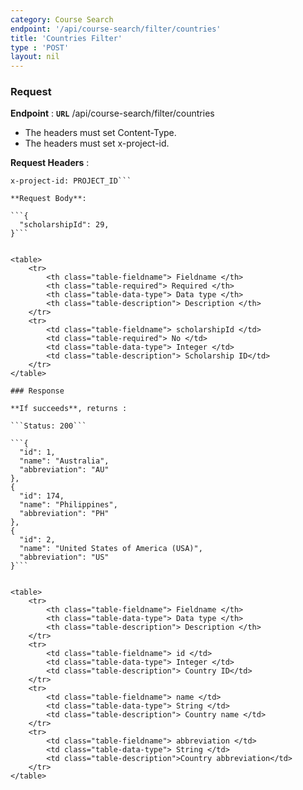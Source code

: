 ```yaml
---
category: Course Search
endpoint: '/api/course-search/filter/countries'
title: 'Countries Filter'
type : 'POST'
layout: nil
---
```


### Request

**Endpoint** : **`URL`** /api/course-search/filter/countries

* The headers must set Content-Type.
* The headers must set x-project-id.

**Request Headers** :

```Content-Type: application/json
x-project-id: PROJECT_ID```

**Request Body**: 

```{
  "scholarshipId": 29,
}```


<table>
	<tr>
		<th class="table-fieldname"> Fieldname </th>
		<th class="table-required"> Required </th>    
		<th class="table-data-type"> Data type </th>
		<th class="table-description"> Description </th>
	</tr>
	<tr>
		<td class="table-fieldname"> scholarshipId </td>
        <td class="table-required"> No </td>
		<td class="table-data-type"> Integer </td>
		<td class="table-description"> Scholarship ID</td>
	</tr> 
</table>

### Response

**If succeeds**, returns : 

```Status: 200```

```{
  "id": 1,
  "name": "Australia",
  "abbreviation": "AU"
},
{
  "id": 174,
  "name": "Philippines",
  "abbreviation": "PH"
},
{
  "id": 2,
  "name": "United States of America (USA)",
  "abbreviation": "US"
}```


<table>
	<tr>
		<th class="table-fieldname"> Fieldname </th>
		<th class="table-data-type"> Data type </th>
		<th class="table-description"> Description </th>
	</tr>
	<tr>
		<td class="table-fieldname"> id </td>
		<td class="table-data-type"> Integer </td>
		<td class="table-description"> Country ID</td>
	</tr>  
	<tr>
		<td class="table-fieldname"> name </td>
		<td class="table-data-type"> String </td>
		<td class="table-description"> Country name </td>
	</tr>  
	<tr>
		<td class="table-fieldname"> abbreviation </td>
		<td class="table-data-type"> String </td>
		<td class="table-description">Country abbreviation</td>
	</tr>    
</table>
